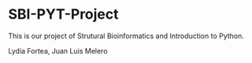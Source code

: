 # SBI-PYT-Project

This is our project of Strutural Bioinformatics and Introduction to Python.

Lydia Fortea, Juan Luis Melero
